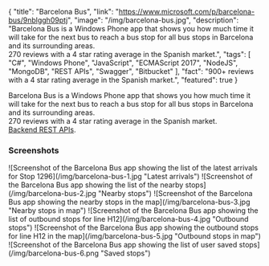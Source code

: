 {
    "title": "Barcelona Bus",
    "link": "https://www.microsoft.com/p/barcelona-bus/9nblggh09ptj",
    "image": "/img/barcelona-bus.jpg",
    "description": "Barcelona Bus is a Windows Phone app that shows you how much time it will take for the next bus to reach a bus stop for all bus stops in Barcelona and its surrounding areas. <br/>270 reviews with a 4 star rating average in the Spanish market.",
    "tags": [ "C#", "Windows Phone", "JavaScript", "ECMAScript 2017", "NodeJS", "MongoDB", "REST APIs", "Swagger", "Bitbucket" ],
    "fact": "900+ reviews with a 4 star rating average in the Spanish market.",
    "featured": true
}


Barcelona Bus is a Windows Phone app that shows you how much time it will take for the next bus to reach a bus stop for all bus stops in Barcelona and its surrounding areas.
<br/>
270 reviews with a 4 star rating average in the Spanish market.
<br/>
[Backend REST APIs](https://barcelonabus.azurewebsites.net).

### Screenshots

<span class="proj-images">
![Screenshot of the Barcelona Bus app showing the list of the latest arrivals for Stop 1296](/img/barcelona-bus-1.jpg "Latest arrivals")
![Screenshot of the Barcelona Bus app showing the list of the nearby stops](/img/barcelona-bus-2.jpg "Nearby stops")
![Screenshot of the Barcelona Bus app showing the nearby stops in the map](/img/barcelona-bus-3.jpg "Nearby stops in map")
![Screenshot of the Barcelona Bus app showing the list of outbound stops for line H12](/img/barcelona-bus-4.jpg "Outbound stops")
![Screenshot of the Barcelona Bus app showing the outbound stops for line H12 in the map](/img/barcelona-bus-5.jpg "Outbound stops in map")
![Screenshot of the Barcelona Bus app showing the list of user saved stops](/img/barcelona-bus-6.png "Saved stops")
</span>
